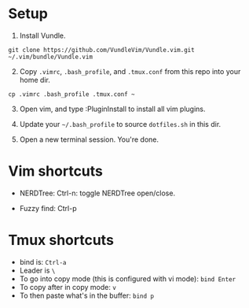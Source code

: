 
# Setup

1. Install Vundle.

```
git clone https://github.com/VundleVim/Vundle.vim.git ~/.vim/bundle/Vundle.vim
```

2. Copy `.vimrc`, `.bash_profile`, and `.tmux.conf` from this repo into your home dir.
```
cp .vimrc .bash_profile .tmux.conf ~
```

3. Open vim, and type :PluginInstall to install all vim plugins.

4. Update your `~/.bash_profile` to source `dotfiles.sh` in this dir.

5. Open a new terminal session. You're done.

# Vim shortcuts

- NERDTree:
Ctrl-n: toggle NERDTree open/close.

- Fuzzy find:
Ctrl-p

# Tmux shortcuts

- bind is: `Ctrl-a`
- Leader is `\`
- To go into copy mode (this is configured with vi mode): `bind Enter`
- To copy after in copy mode: `v`
- To then paste what's in the buffer: `bind p`


